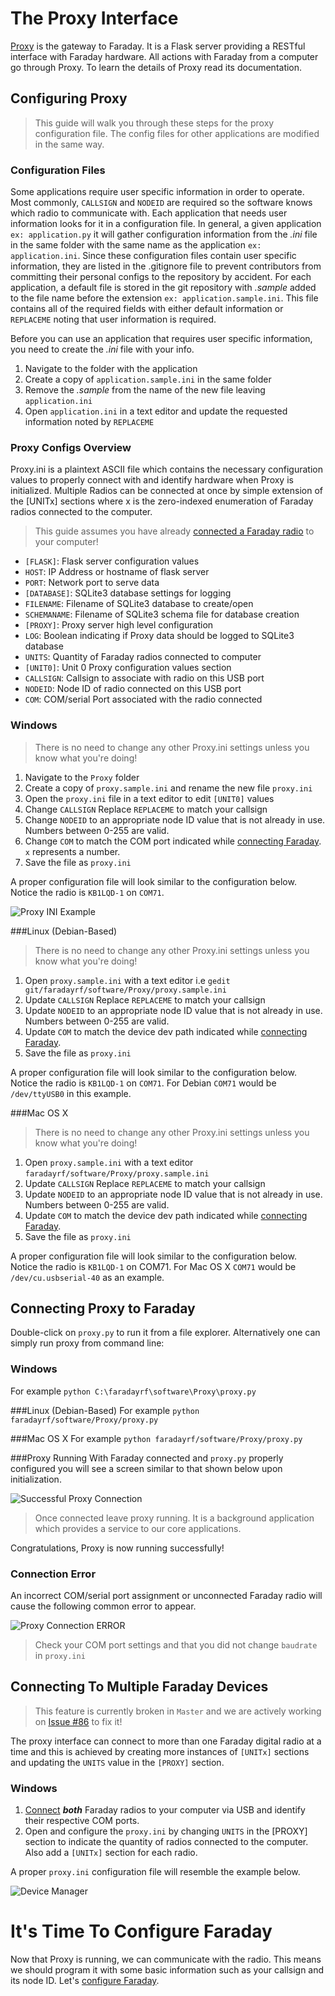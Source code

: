 
# The Proxy Interface

[Proxy](../../proxy) is the gateway to Faraday. It is a Flask server providing a RESTful interface with Faraday hardware. All actions with Faraday from a computer go through Proxy. To learn the details of Proxy read its documentation.

## Configuring Proxy
>This guide will walk you through these steps for the proxy configuration file.  The config files for other applications are modified in the same way.

### Configuration Files
Some applications require user specific information in order to operate. Most commonly, `CALLSIGN` and `NODEID` are required so the software knows which radio to communicate with. Each application that needs user information looks for it in a configuration file. In general, a given application `ex: application.py` it will gather configuration information from the *.ini* file in the same folder with the same name as the application `ex: application.ini`. Since these configuration files contain user specific information, they are listed in the .gitignore file to prevent contributors from committing their personal configs to the repository by accident. For each application, a default file is stored in the git repository  with *.sample* added to the file name before the extension `ex: application.sample.ini`. This file contains all of the required fields with either default information or `REPLACEME` noting that user information is required.
 
Before you can use an application that requires user specific information, you need to create the *.ini* file with your info.
 
 1. Navigate to the folder with the application
 2. Create a copy of `application.sample.ini` in the same folder
 3. Remove the *.sample* from the name of the new file leaving `application.ini`
 4. Open `application.ini` in a text editor and update the requested information noted by `REPLACEME`
 
### Proxy Configs Overview
Proxy.ini is a plaintext ASCII file which contains the necessary configuration values to properly connect with and identify hardware when Proxy is initialized. Multiple Radios can be connected at once by simple extension of the [UNITx] sections where x is the zero-indexed enumeration of Faraday radios connected to the computer.
 
>This guide assumes you have already [connected a Faraday radio](connecting-hardware.md) to your computer!
 
 * `[FLASK]`: Flask server configuration values
  * `HOST`: IP Address or hostname of flask server
  * `PORT`: Network port to serve data
 * `[DATABASE]`: SQLite3 database settings for logging
  * `FILENAME`: Filename of SQLite3 database to create/open
  * `SCHEMANAME`: Filename of SQLite3 schema file for database creation
 * `[PROXY]`: Proxy server high level configuration
  * `LOG`: Boolean indicating if Proxy data should be logged to SQLite3 database
  * `UNITS`: Quantity of Faraday radios connected to computer
 * `[UNIT0]`: Unit 0 Proxy configuration values section
  * `CALLSIGN`: Callsign to associate with radio on this USB port
  * `NODEID`: Node ID of radio connected on this USB port
  * `COM`: COM/serial Port associated with the radio connected
 
### Windows
 
> There is no need to change any other Proxy.ini settings unless you know what you're doing!
 
 1. Navigate to the `Proxy` folder
 2. Create a copy of `proxy.sample.ini` and rename the new file `proxy.ini`
 3. Open the `proxy.ini` file in a text editor to edit `[UNIT0]` values
 4. Change `CALLSIGN` Replace `REPLACEME` to match your callsign
 5. Change `NODEID` to an appropriate node ID value that is not already in use. Numbers between 0-255 are valid.
 6. Change `COM` to match the COM port indicated while [connecting Faraday](connecting-hardware.md). `x` represents a number.
 6. Save the file as `proxy.ini`
 
A proper configuration file will look similar to the configuration below. Notice the radio is `KB1LQD-1` on `COM71`.
 
![Proxy INI Example](images/Proxy-INI-Example.png "Proxy INI Example")
 
###Linux (Debian-Based)
 
> There is no need to change any other Proxy.ini settings unless you know what you're doing!
 
 1. Open `proxy.sample.ini` with a text editor i.e `gedit git/faradayrf/software/Proxy/proxy.sample.ini`
 2. Update `CALLSIGN` Replace `REPLACEME` to match your callsign
 3. Update `NODEID` to an appropriate node ID value that is not already in use. Numbers between 0-255 are valid.
 4. Update `COM` to match the device dev path indicated while [connecting Faraday](connecting-hardware.md).
 5. Save the file as `proxy.ini`
 
A proper configuration file will look similar to the configuration below. Notice the radio is `KB1LQD-1` on `COM71`. For Debian `COM71` would be `/dev/ttyUSB0` in this example.
 
###Mac OS X
 
> There is no need to change any other Proxy.ini settings unless you know what you're doing!
 
 1. Open `proxy.sample.ini` with a text editor `faradayrf/software/Proxy/proxy.sample.ini`
 2. Update `CALLSIGN` Replace `REPLACEME` to match your callsign
 3. Update `NODEID` to an appropriate node ID value that is not already in use. Numbers between 0-255 are valid.
 4. Update `COM` to match the device dev path indicated while [connecting Faraday](connecting-hardware.md).
 5. Save the file as `proxy.ini`
 
A proper configuration file will look similar to the configuration below. Notice the radio is `KB1LQD-1` on COM71. For Mac OS X `COM71` would be `/dev/cu.usbserial-40` as an example.

## Connecting Proxy to Faraday

Double-click on `proxy.py` to run it from a file explorer.
Alternatively one can simply run proxy from command line:

### Windows
For example `python C:\faradayrf\software\Proxy\proxy.py`

###Linux (Debian-Based)
For example `python faradayrf/software/Proxy/proxy.py`

###Mac OS X
For example `python faradayrf/software/Proxy/proxy.py`

###Proxy Running
With Faraday connected and `proxy.py` properly configured you will see a screen similar to that shown below upon initialization.

![Successful Proxy Connection](images/Proxy-Success-Connection.png "Successful Proxy Connection")

> Once connected leave proxy running. It is a background application which provides a service to our core applications.

Congratulations, Proxy is now running successfully!

### Connection Error

An incorrect COM/serial port assignment or unconnected Faraday radio will cause the following common error to appear.

![Proxy Connection ERROR](images/Proxy-Error-Connection.png "Proxy Connection ERROR")

> Check your COM port settings and that you did not change `baudrate` in `proxy.ini`

## Connecting To Multiple Faraday Devices

> This feature is currently broken in `Master` and we are actively working on [Issue #86](https://github.com/FaradayRF/Faraday-Software/issues/86) to fix it!

The proxy interface can connect to more than one Faraday digital radio at a time and this is achieved by creating more instances of `[UNITx]` sections and updating the `UNITS` value in the `[PROXY]` section.

### Windows
 1. [Connect](connecting-hardware.md) ***both*** Faraday radios to your computer via USB and identify their respective COM ports. 
 2. Open and configure the `proxy.ini` by changing `UNITS` in the [PROXY] section to indicate the quantity of radios connected to the computer. Also add a `[UNITx]` section for each radio.

A proper ```proxy.ini``` configuration file will resemble the example below.

![Device Manager](images/Proxy-INI-Example-Multiple-Units.png "Device Manager")

# It's Time To Configure Faraday
Now that Proxy is running, we can communicate with the radio. This means we should program it with some basic information such as your callsign and its node ID. Let's [configure Faraday](configuring-faraday.md).

